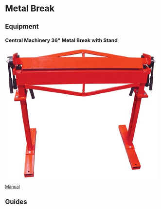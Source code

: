 # Metal Break

## Equipment

### Central Machinery 36" Metal Break with Stand

![](../.gitbook/assets/image%20%2814%29.png)

[Manual](https://drive.google.com/open?id=1ztMbRb-sSKEWsFxbUMFFmCWS_lrItAFU)

## Guides

